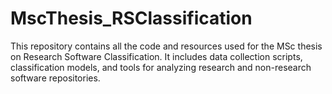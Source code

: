 # MscThesis_RSClassification
This repository contains all the code and resources used for the MSc thesis on Research Software Classification. It includes data collection scripts, classification models, and tools for analyzing research and non-research software repositories.
